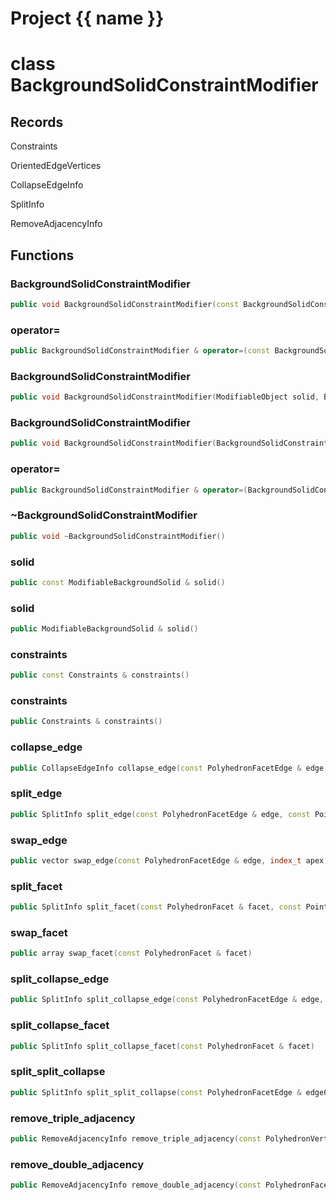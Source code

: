 <script setup>
import {useRoute} from 'vitepress'
const {path} = useRoute()
const tokens = path.split('/')
const words = tokens[2].split('-');
for (let i = 0; i < words.length; i++) {
    words[i] = words[i].charAt(0).toUpperCase() + words[i].slice(1);
    words[i] = words[i].replace('geode', 'Geode')
}
const name = words.join('-');
</script>
# Project {{ name }}

# class BackgroundSolidConstraintModifier


## Records

Constraints

OrientedEdgeVertices

CollapseEdgeInfo

SplitInfo

RemoveAdjacencyInfo



## Functions

### BackgroundSolidConstraintModifier

```cpp
public void BackgroundSolidConstraintModifier(const BackgroundSolidConstraintModifier & )
```


### operator=

```cpp
public BackgroundSolidConstraintModifier & operator=(const BackgroundSolidConstraintModifier & )
```


### BackgroundSolidConstraintModifier

```cpp
public void BackgroundSolidConstraintModifier(ModifiableObject solid, BackgroundSolidBuilder & builder, Constraints constraints)
```


### BackgroundSolidConstraintModifier

```cpp
public void BackgroundSolidConstraintModifier(BackgroundSolidConstraintModifier && other)
```


### operator=

```cpp
public BackgroundSolidConstraintModifier & operator=(BackgroundSolidConstraintModifier && other)
```


### ~BackgroundSolidConstraintModifier

```cpp
public void ~BackgroundSolidConstraintModifier()
```


### solid

```cpp
public const ModifiableBackgroundSolid & solid()
```


### solid

```cpp
public ModifiableBackgroundSolid & solid()
```


### constraints

```cpp
public const Constraints & constraints()
```


### constraints

```cpp
public Constraints & constraints()
```


### collapse_edge

```cpp
public CollapseEdgeInfo collapse_edge(const PolyhedronFacetEdge & edge, const OrientedEdgeVertices & edge_vertices)
```


### split_edge

```cpp
public SplitInfo split_edge(const PolyhedronFacetEdge & edge, const Point3D & point)
```


### swap_edge

```cpp
public vector swap_edge(const PolyhedronFacetEdge & edge, index_t apex)
```


### split_facet

```cpp
public SplitInfo split_facet(const PolyhedronFacet & facet, const Point3D & point)
```


### swap_facet

```cpp
public array swap_facet(const PolyhedronFacet & facet)
```


### split_collapse_edge

```cpp
public SplitInfo split_collapse_edge(const PolyhedronFacetEdge & edge, index_t apex)
```


### split_collapse_facet

```cpp
public SplitInfo split_collapse_facet(const PolyhedronFacet & facet)
```


### split_split_collapse

```cpp
public SplitInfo split_split_collapse(const PolyhedronFacetEdge & edge0, const PolyhedronFacetEdge & edge1, const Point3D & point)
```


### remove_triple_adjacency

```cpp
public RemoveAdjacencyInfo remove_triple_adjacency(const PolyhedronVertex & vertex)
```


### remove_double_adjacency

```cpp
public RemoveAdjacencyInfo remove_double_adjacency(const PolyhedronFacetEdge & edge)
```




